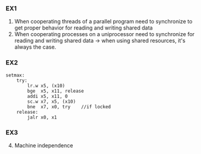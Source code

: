### EX1
1. When cooperating threads of a parallel program need to synchronize to get proper behavior for reading and writing shared data
2. When cooperating processes on a uniprocessor need to synchronize for reading and writing shared data
-> when using shared resources, it's always the case.

### EX2

```RISC-V
setmax:
	try:
		lr.w x5, (x10)
		bge  x5, x11, release
		addi x5, x11, 0
		sc.w x7, x5, (x10)
		bne  x7, x0, try    //if locked
	release:
		jalr x0, x1
```


### EX3
4. Machine independence